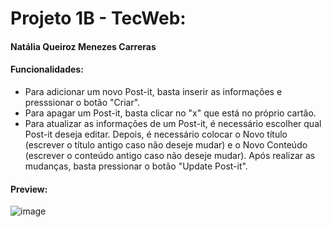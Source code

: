 # Projeto 1B - TecWeb:
#### Natália Queiroz Menezes Carreras

#### Funcionalidades:
  - Para adicionar um novo Post-it, basta inserir as informações e presssionar o botão "Criar".
  - Para apagar um Post-it, basta clicar no "x" que está no próprio cartão.
  - Para atualizar as informações de um Post-it, é necessário escolher qual Post-it deseja editar. Depois, é necessário colocar o Novo título (escrever o título antigo caso não deseje mudar) e o Novo Conteúdo (escrever o conteúdo antigo caso não deseje mudar). Após realizar as mudanças, basta pressionar o botão "Update Post-it".
  
  
#### Preview:
![image](https://user-images.githubusercontent.com/62567966/133462652-32cb1a57-1328-4e64-b2e9-45c61266d267.png)


